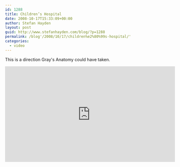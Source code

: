 ```yaml
---
id: 1288
title: Children’s Hospital
date: 2008-10-17T15:33:09+00:00
author: Stefan Hayden
layout: post
guid: http://www.stefanhayden.com/blog/?p=1288
permalink: /blog'/2008/10/17/children%e2%80%99s-hospital/'
categories:
  - video
---
```

This is a direction Gray's Anatomy could have taken.

<iframe width="560" height="315" src="http://www.youtube.com/embed/Q1NfJJ-GNEg&color1=0x3a3a3a&color2=0x999999&fs=1" title="YouTube video player" frameborder="0" allow="accelerometer; autoplay; clipboard-write; encrypted-media; gyroscope; picture-in-picture" allowfullscreen></iframe>
